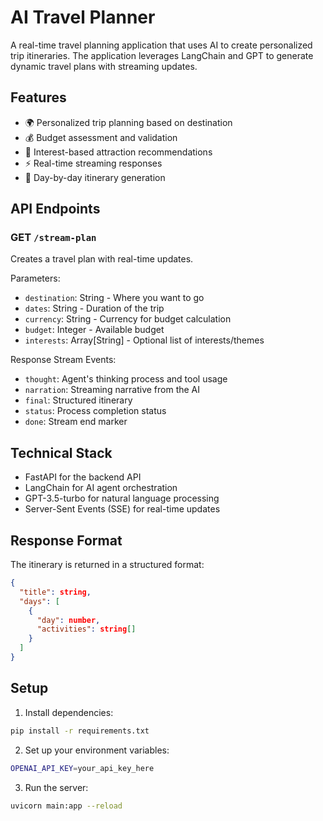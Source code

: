 # AI Travel Planner

A real-time travel planning application that uses AI to create personalized trip itineraries. The application leverages LangChain and GPT to generate dynamic travel plans with streaming updates.

## Features

- 🌍 Personalized trip planning based on destination
- 💰 Budget assessment and validation
- 🎯 Interest-based attraction recommendations
- ⚡ Real-time streaming responses
- 📅 Day-by-day itinerary generation

## API Endpoints

### GET `/stream-plan`

Creates a travel plan with real-time updates.

Parameters:

- `destination`: String - Where you want to go
- `dates`: String - Duration of the trip
- `currency`: String - Currency for budget calculation
- `budget`: Integer - Available budget
- `interests`: Array[String] - Optional list of interests/themes

Response Stream Events:

- `thought`: Agent's thinking process and tool usage
- `narration`: Streaming narrative from the AI
- `final`: Structured itinerary
- `status`: Process completion status
- `done`: Stream end marker

## Technical Stack

- FastAPI for the backend API
- LangChain for AI agent orchestration
- GPT-3.5-turbo for natural language processing
- Server-Sent Events (SSE) for real-time updates

## Response Format

The itinerary is returned in a structured format:

```json
{
  "title": string,
  "days": [
    {
      "day": number,
      "activities": string[]
    }
  ]
}
```

## Setup

1. Install dependencies:

```bash
pip install -r requirements.txt
```

2. Set up your environment variables:

```bash
OPENAI_API_KEY=your_api_key_here
```

3. Run the server:

```bash
uvicorn main:app --reload
```
